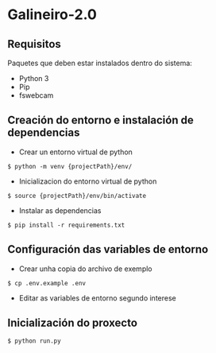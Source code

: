 # Galineiro-2.0

## Requisitos
Paquetes que deben estar instalados dentro do sistema:

* Python 3
* Pip
* fswebcam

## Creación do entorno e instalación de dependencias

* Crear un entorno virtual de python
```shell
$ python -m venv {projectPath}/env/
```

* Inicializacion do entorno virtual de python
```
$ source {projectPath}/env/bin/activate
```

* Instalar as dependencias
```shell
$ pip install -r requirements.txt
```

## Configuración das variables de entorno

* Crear unha copia do archivo de exemplo
```shell
$ cp .env.example .env
```

* Editar as variables de entorno segundo interese

## Inicialización do proxecto

```shell
$ python run.py
```